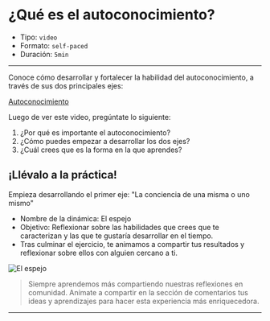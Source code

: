 # ¿Qué es el autoconocimiento?

* Tipo: `video`
* Formato: `self-paced`
* Duración: `5min`

***

Conoce cómo desarrollar y fortalecer la habilidad del autoconocimiento, a través de sus dos principales ejes:

[Autoconocimiento](https://vimeo.com/424939718)

Luego de ver este video, pregúntate lo siguiente:

1. ¿Por qué es importante el autoconocimiento?
2. ¿Cómo puedes empezar a desarrollar los dos ejes?
3. ¿Cuál crees que es la forma en la que aprendes?

## ¡Llévalo a la práctica!

Empieza desarrollando el primer eje: "La conciencia de una misma o uno mismo"

- Nombre de la dinámica: El espejo
- Objetivo: Reflexionar sobre las habilidades que crees que te caracterizan y las que te gustaría desarrollar en el tiempo.
- Tras culminar el ejercicio, te animamos a compartir tus resultados y reflexionar sobre ellos con alguien cercano a ti.

![El espejo](https://user-images.githubusercontent.com/36275285/83952344-e8a65200-a7fd-11ea-8a8d-c3ea88ba665f.png)

> Siempre aprendemos más compartiendo nuestras reflexiones en comunidad. Anímate a compartir en la sección de comentarios tus ideas y aprendizajes para hacer esta experiencia más enriquecedora. 

***
